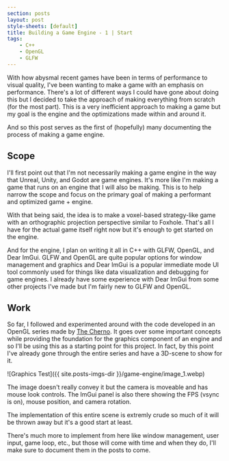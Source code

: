```yaml
---
section: posts
layout: post
style-sheets: [default]
title: Building a Game Engine - 1 | Start
tags:
    - C++
    - OpenGL
    - GLFW
---
```


With how abysmal recent games have been in terms of performance to visual quality, I've been wanting
to make a game with an emphasis on performance. There's a lot of different ways I could have gone 
about doing this but I decided to take the approach of making everything from scratch (for the most part). 
This is a very inefficient approach to making a game but my goal is the engine and the optimizations
made within and around it.

And so this post serves as the first of (hopefully) many documenting the process of making a game engine.


## Scope

I'll first point out that I'm not necessarily making a game engine in the way that Unreal, Unity, and Godot
are game engines. It's more like I'm making a game that runs on an engine that I will also be making. This
is to help narrow the scope and focus on the primary goal of making a performant and optimized game + engine.

With that being said, the idea is to make a voxel-based strategy-like game with an orthographic projection
perspective similar to Foxhole. That's all I have for the actual game itself right now but it's enough
to get started on the engine. 

And for the engine, I plan on writing it all in C++ with GLFW, OpenGL, and Dear ImGui. GLFW and OpenGL
are quite popular options for window management and graphics and Dear ImGui is a popular immediate 
mode UI tool commonly used for things like data visualization and debugging for game engines. 
I already have some experience with Dear ImGui from some other projects I've made but I'm fairly 
new to GLFW and OpenGL.


## Work

So far, I followed and experimented around with the code developed in an OpenGL series made by [The Cherno](https://www.youtube.com/@TheCherno).
It goes over some important concepts while providing the foundation for the graphics component of an engine
and so I'll be using this as a starting point for this project. In fact, by this point I've already gone
through the entire series and have a 3D-scene to show for it. 

![Graphics Test]({{ site.posts-imgs-dir }}/game-engine/image_1.webp)

The image doesn't really convey it but the camera is moveable and has mouse look controls. The ImGui
panel is also there showing the FPS (vsync is on), mouse position, and camera rotation.

The implementation of this entire scene is extremly crude so much of it will be thrown away but it's a 
good start at least.

There's much more to implement from here like window management, user input, game loop, etc.,
but those will come with time and when they do, I'll make sure to document them in the posts to come.

